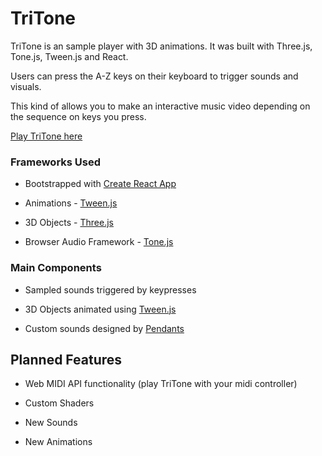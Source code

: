 # TriTone

TriTone is an sample player with 3D animations.
It was built with Three.js, Tone.js, Tween.js and React.

Users can press the A-Z keys on their keyboard to trigger sounds and visuals.

This kind of allows you to make an interactive music video depending on the sequence on keys you press.

[Play TriTone here](https://hluscombe.github.io/TriTone/)

### Frameworks Used

* Bootstrapped with [Create React App](https://github.com/facebook/create-react-app)

* Animations - [Tween.js](https://github.com/tweenjs/tween.js)

* 3D Objects - [Three.js](https://github.com/mrdoob/three.js/)

* Browser Audio Framework - [Tone.js](https://github.com/tweenjs/tween.js)

### Main Components

* Sampled sounds triggered by keypresses

* 3D Objects animated using [Tween.js](https://github.com/tweenjs/tween.js)

* Custom sounds designed by [Pendants](https://soundcloud.com/pendantsmusic)

## Planned Features
* Web MIDI API functionality (play TriTone with your midi controller)

* Custom Shaders

* New Sounds

* New Animations
